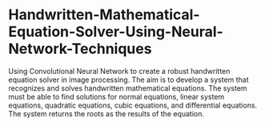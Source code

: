 # Handwritten-Mathematical-Equation-Solver-Using-Neural-Network-Techniques
Using Convolutional Neural Network to create a robust handwritten equation solver in image processing. The aim is to develop a system that recognizes and solves handwritten mathematical equations. The
system must be able to find solutions for normal equations, linear system equations, quadratic equations, cubic equations, and differential equations. The system returns the roots as the results of
 the equation.
